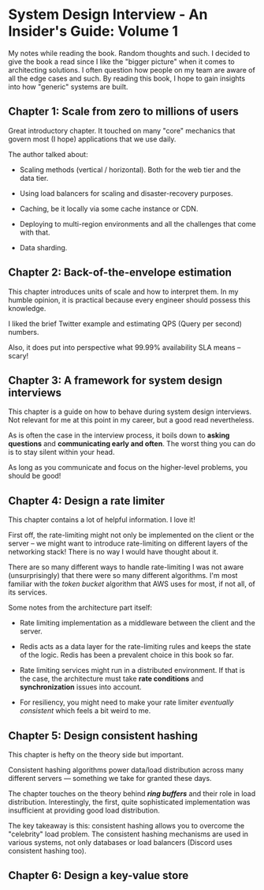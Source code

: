 # System Design Interview - An Insider's Guide: Volume 1

My notes while reading the book. Random thoughts and such.
I decided to give the book a read since I like the "bigger picture" when it comes to architecting solutions. I often question how people on my team are aware of all the edge cases and such. By reading this book, I hope to gain insights into how "generic" systems are built.

## Chapter 1: Scale from zero to millions of users

Great introductory chapter. It touched on many "core" mechanics that govern most (I hope) applications that we use daily.

The author talked about:

- Scaling methods (vertical / horizontal). Both for the web tier and the data tier.

- Using load balancers for scaling and disaster-recovery purposes.

- Caching, be it locally via some cache instance or CDN.

- Deploying to multi-region environments and all the challenges that come with that.

- Data sharding.

## Chapter 2: Back-of-the-envelope estimation

This chapter introduces units of scale and how to interpret them.
In my humble opinion, it is practical because every engineer should possess this knowledge.

I liked the brief Twitter example and estimating QPS (Query per second) numbers.

Also, it does put into perspective what 99.99% availability SLA means – scary!

## Chapter 3: A framework for system design interviews

This chapter is a guide on how to behave during system design interviews. Not relevant for me at this point in my career, but a good read nevertheless.

As is often the case in the interview process, it boils down to **asking questions** and **communicating early and often**. The worst thing you can do is to stay silent within your head.

As long as you communicate and focus on the higher-level problems, you should be good!

## Chapter 4: Design a rate limiter

This chapter contains a lot of helpful information. I love it!

First off, the rate-limiting might not only be implemented on the client or the server – we might want to introduce rate-limiting on different layers of the networking stack! There is no way I would have thought about it.

There are so many different ways to handle rate-limiting I was not aware (unsurprisingly) that there were so many different algorithms. I'm most familiar with the _token bucket_ algorithm that AWS uses for most, if not all, of its services.

Some notes from the architecture part itself:

- Rate limiting implementation as a middleware between the client and the server.

- Redis acts as a data layer for the rate-limiting rules and keeps the state of the logic. Redis has been a prevalent choice in this book so far.

- Rate limiting services might run in a distributed environment. If that is the case, the architecture must take **rate conditions** and **synchronization** issues into account.

- For resiliency, you might need to make your rate limiter _eventually consistent_ which feels a bit weird to me.

## Chapter 5: Design consistent hashing

This chapter is hefty on the theory side but important.

Consistent hashing algorithms power data/load distribution across many different servers — something we take for granted these days.

The chapter touches on the theory behind **_ring buffers_** and their role in load distribution. Interestingly, the first, quite sophisticated implementation was insufficient at providing good load distribution.

The key takeaway is this: consistent hashing allows you to overcome the "celebrity" load problem. The consistent hashing mechanisms are used in various systems, not only databases or load balancers (Discord uses consistent hashing too).

## Chapter 6: Design a key-value store

